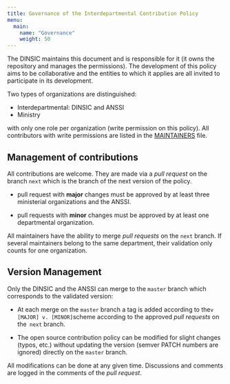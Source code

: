 ```yaml
---
title: Governance of the Interdepartmental Contribution Policy
menu: 
  main:
    name: "Governance"
    weight: 50
---
```


The DINSIC maintains this document and is responsible for it (it owns the repository and manages the permissions). The development of this 
policy aims to be collaborative and the entities to which it applies are all invited to participate in its development.

Two types of organizations are distinguished:

* Interdepartmental: DINSIC and ANSSI
* Ministry

with only one role per organization (write permission on this policy). All contributors with write permissions are listed in the [MAINTAINERS](/MAINTAINERS) file.

## Management of contributions

All contributions are welcome. They are made via a *pull request* on the branch `next` which is the branch of the next version of the policy.

* pull request with **major** changes must be approved by at least three ministerial organizations and the ANSSI.

* pull requests with **minor** changes must be approved by at least one departmental organization.
 
All maintainers have the ability to merge *pull requests* on the `next` branch. If several maintainers belong to the same department, their validation only counts for one organization.

## Version Management

Only the DINSIC and the ANSSI can merge to the `master` branch which corresponds to the validated version:

* At each merge on the `master` branch a tag is added according to the` v [MAJOR] v. [MINOR] `scheme according to the approved *pull requests* on the` next` branch.

* The open source contribution policy can be modified for slight changes (typos, etc.) without updating the version (semver PATCH numbers are ignored) directly on the `master` branch.

All modifications can be done at any given time. Discussions and comments are logged in the comments of the *pull request*.
